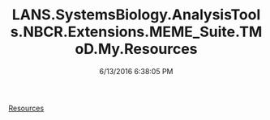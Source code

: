 ﻿---
title: LANS.SystemsBiology.AnalysisTools.NBCR.Extensions.MEME_Suite.TMoD.My.Resources
date: 6/13/2016 6:38:05 PM
---

[Resources](T-LANS.SystemsBiology.AnalysisTools.NBCR.Extensions.MEME_Suite.TMoD.My.Resources.Resources.html)
